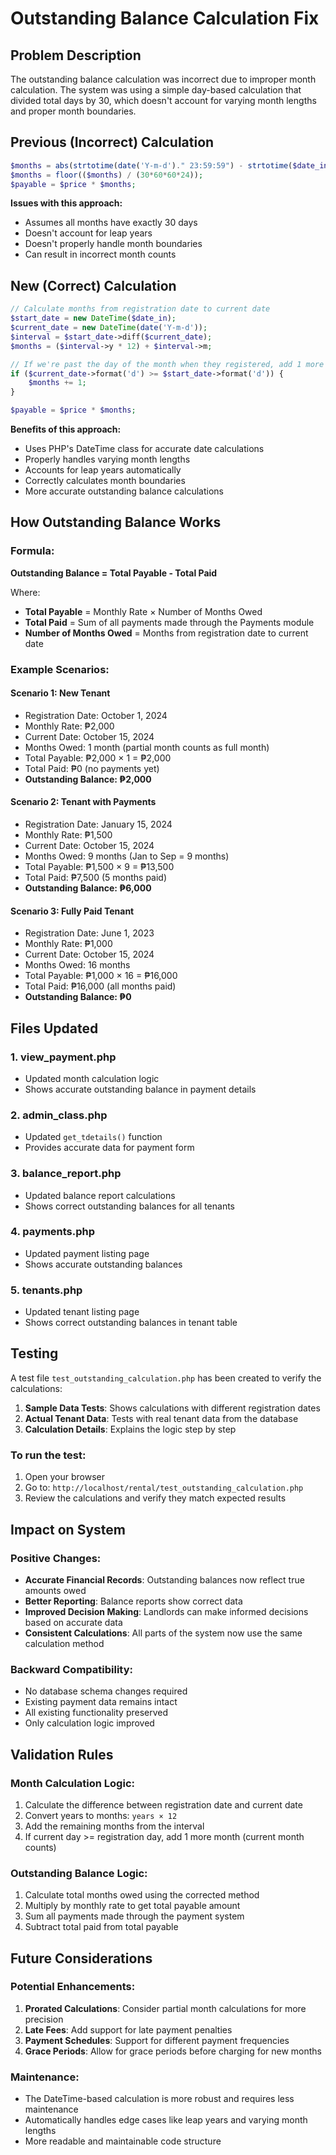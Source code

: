 # Outstanding Balance Calculation Fix

## Problem Description
The outstanding balance calculation was incorrect due to improper month calculation. The system was using a simple day-based calculation that divided total days by 30, which doesn't account for varying month lengths and proper month boundaries.

## Previous (Incorrect) Calculation
```php
$months = abs(strtotime(date('Y-m-d')." 23:59:59") - strtotime($date_in." 23:59:59"));
$months = floor(($months) / (30*60*60*24));
$payable = $price * $months;
```

**Issues with this approach:**
- Assumes all months have exactly 30 days
- Doesn't account for leap years
- Doesn't properly handle month boundaries
- Can result in incorrect month counts

## New (Correct) Calculation
```php
// Calculate months from registration date to current date
$start_date = new DateTime($date_in);
$current_date = new DateTime(date('Y-m-d'));
$interval = $start_date->diff($current_date);
$months = ($interval->y * 12) + $interval->m;

// If we're past the day of the month when they registered, add 1 more month
if ($current_date->format('d') >= $start_date->format('d')) {
    $months += 1;
}

$payable = $price * $months;
```

**Benefits of this approach:**
- Uses PHP's DateTime class for accurate date calculations
- Properly handles varying month lengths
- Accounts for leap years automatically
- Correctly calculates month boundaries
- More accurate outstanding balance calculations

## How Outstanding Balance Works

### Formula:
**Outstanding Balance = Total Payable - Total Paid**

Where:
- **Total Payable** = Monthly Rate × Number of Months Owed
- **Total Paid** = Sum of all payments made through the Payments module
- **Number of Months Owed** = Months from registration date to current date

### Example Scenarios:

#### Scenario 1: New Tenant
- Registration Date: October 1, 2024
- Monthly Rate: ₱2,000
- Current Date: October 15, 2024
- Months Owed: 1 month (partial month counts as full month)
- Total Payable: ₱2,000 × 1 = ₱2,000
- Total Paid: ₱0 (no payments yet)
- **Outstanding Balance: ₱2,000**

#### Scenario 2: Tenant with Payments
- Registration Date: January 15, 2024
- Monthly Rate: ₱1,500
- Current Date: October 15, 2024
- Months Owed: 9 months (Jan to Sep = 9 months)
- Total Payable: ₱1,500 × 9 = ₱13,500
- Total Paid: ₱7,500 (5 months paid)
- **Outstanding Balance: ₱6,000**

#### Scenario 3: Fully Paid Tenant
- Registration Date: June 1, 2023
- Monthly Rate: ₱1,000
- Current Date: October 15, 2024
- Months Owed: 16 months
- Total Payable: ₱1,000 × 16 = ₱16,000
- Total Paid: ₱16,000 (all months paid)
- **Outstanding Balance: ₱0**

## Files Updated

### 1. view_payment.php
- Updated month calculation logic
- Shows accurate outstanding balance in payment details

### 2. admin_class.php
- Updated `get_tdetails()` function
- Provides accurate data for payment form

### 3. balance_report.php
- Updated balance report calculations
- Shows correct outstanding balances for all tenants

### 4. payments.php
- Updated payment listing page
- Shows accurate outstanding balances

### 5. tenants.php
- Updated tenant listing page
- Shows correct outstanding balances in tenant table

## Testing
A test file `test_outstanding_calculation.php` has been created to verify the calculations:

1. **Sample Data Tests**: Shows calculations with different registration dates
2. **Actual Tenant Data**: Tests with real tenant data from the database
3. **Calculation Details**: Explains the logic step by step

### To run the test:
1. Open your browser
2. Go to: `http://localhost/rental/test_outstanding_calculation.php`
3. Review the calculations and verify they match expected results

## Impact on System

### Positive Changes:
- **Accurate Financial Records**: Outstanding balances now reflect true amounts owed
- **Better Reporting**: Balance reports show correct data
- **Improved Decision Making**: Landlords can make informed decisions based on accurate data
- **Consistent Calculations**: All parts of the system now use the same calculation method

### Backward Compatibility:
- No database schema changes required
- Existing payment data remains intact
- All existing functionality preserved
- Only calculation logic improved

## Validation Rules

### Month Calculation Logic:
1. Calculate the difference between registration date and current date
2. Convert years to months: `years × 12`
3. Add the remaining months from the interval
4. If current day >= registration day, add 1 more month (current month counts)

### Outstanding Balance Logic:
1. Calculate total months owed using the corrected method
2. Multiply by monthly rate to get total payable amount
3. Sum all payments made through the payment system
4. Subtract total paid from total payable

## Future Considerations

### Potential Enhancements:
1. **Prorated Calculations**: Consider partial month calculations for more precision
2. **Late Fees**: Add support for late payment penalties
3. **Payment Schedules**: Support for different payment frequencies
4. **Grace Periods**: Allow for grace periods before charging for new months

### Maintenance:
- The DateTime-based calculation is more robust and requires less maintenance
- Automatically handles edge cases like leap years and varying month lengths
- More readable and maintainable code structure
